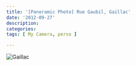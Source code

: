 ```yaml
---
title: '[Panoramic Photo] Rue Gaubil, Gaillac'
date: '2012-09-27'
description:
categories: 
tags: [ My Camera, perso ] 

---
```



![Gaillac]({{urls.media}}/DSC_0168.jpg)
